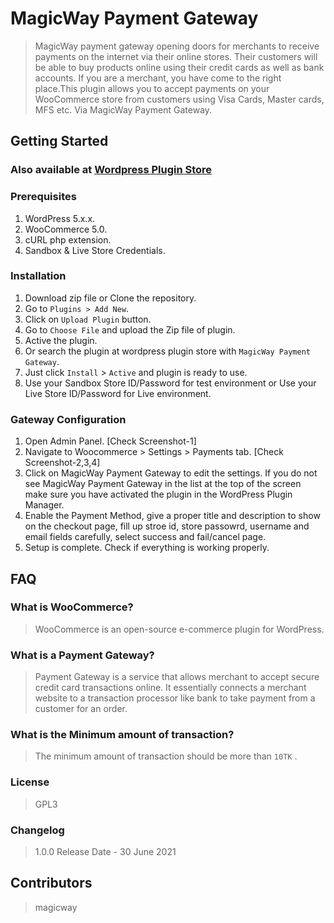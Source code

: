 # MagicWay Payment Gateway

> MagicWay payment gateway opening doors for merchants to receive payments on the internet via their online stores. Their customers will be able to buy products online using their credit cards as well as bank accounts. If you are a merchant, you have come to the right place.This plugin allows you to accept payments on your WooCommerce store from customers using Visa Cards, Master cards, MFS etc. Via MagicWay Payment Gateway.

## Getting Started

### Also available at [Wordpress Plugin Store](https://wordpress.org/plugins/magicway-payment-gateway)

### Prerequisites

1. WordPress 5.x.x.
2. WooCommerce 5.0.
3. cURL php extension.
4. Sandbox & Live Store Credentials.


### Installation

1. Download zip file or Clone the repository.
2. Go to `Plugins > Add New`.
3. Click on `Upload Plugin` button.
4. Go to `Choose File` and upload the Zip file of plugin.
5. Active the plugin.
6. Or search the plugin at wordpress plugin store with `MagicWay Payment Gateway`.
7. Just click `Install` > `Active` and plugin is ready to use.
8. Use your Sandbox Store ID/Password for test environment or Use your Live Store ID/Password for Live environment.

### Gateway Configuration

1. Open Admin Panel. [Check Screenshot-1]
2. Navigate to Woocommerce > Settings > Payments tab. [Check Screenshot-2,3,4]
3. Click on MagicWay Payment Gateway to edit the settings. If you do not see MagicWay Payment Gateway in the list at the top of the screen make sure you have activated the plugin in the WordPress Plugin Manager.
4. Enable the Payment Method, give a proper title and description to show on the checkout page,  fill up stroe id, store passowrd, username and email fields carefully, select success and fail/cancel page.
5. Setup is complete. Check if everything is working properly.


## FAQ

### What is WooCommerce?
> WooCommerce is an open-source e-commerce plugin for WordPress.

### What is a Payment Gateway?
> Payment Gateway is a service that allows merchant to accept secure credit card transactions online. It essentially connects a merchant website to a transaction processor like bank to take payment from a customer for an order.

### What is the Minimum amount of transaction?
> The minimum amount of transaction should be more than `10TK` .


### License
> GPL3


### Changelog
> 1.0.0
> Release Date - 30 June 2021


## Contributors
> magicway
